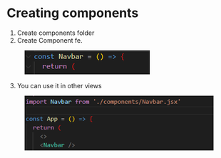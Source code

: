 # Creating components

1. Create components folder
2. Create Component fe.

<figure><img src="../.gitbook/assets/image (24).png" alt=""><figcaption></figcaption></figure>

3. You can use it in other views

<figure><img src="../.gitbook/assets/image (25).png" alt=""><figcaption></figcaption></figure>

